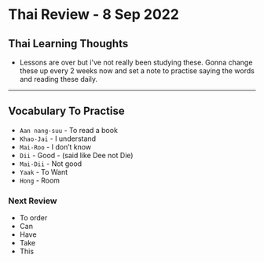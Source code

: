 
# Thai Review - 8 Sep 2022

## Thai Learning Thoughts
- Lessons are over but i've not really been studying these. Gonna change these up every 2 weeks now and set a note to practise saying the words and reading these daily. 

---

## Vocabulary To Practise
-   `Aan nang-suu` - To read a book 
-   `Khao-Jai` - I understand
-   `Mai-Roo` - I don’t know
-   `Dii` - Good - (said like Dee not Die)
-   `Mai-Dii` - Not good
-   `Yaak` - To Want
-   `Hong` - Room    


### Next Review
- To order
- Can
- Have
- Take
- This